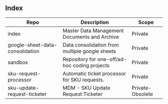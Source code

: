 

<!--
**sean-yang-thrasio/sean-yang-thrasio** is a ✨ _special_ ✨ repository because its `README.md` (this file) appears on your GitHub profile.

Here are some ideas to get you started:

- 🔭 I’m currently working on ...
- 🌱 I’m currently learning ...
- 👯 I’m looking to collaborate on ...
- 🤔 I’m looking for help with ...
- 💬 Ask me about ...
- 📫 How to reach me: ...
- 😄 Pronouns: ...
- ⚡ Fun fact: ...
-->

## Index

| Repo | Description | Scope |
|---|---|---|
| index | Master Data Management Documents and Archive | Private | 
| google-sheet-data-consolidation | Data consolidation from multiple google sheets | Private | 
| sandbox | Repository for one-off/ad-hoc coding projects | Private |
| sku-request-processor | Automatic ticket processor for SKU requests. | Private |
| sku-update-request-ticketer | MDM - SKU Update Request Ticketer | Private-Obsolete |

